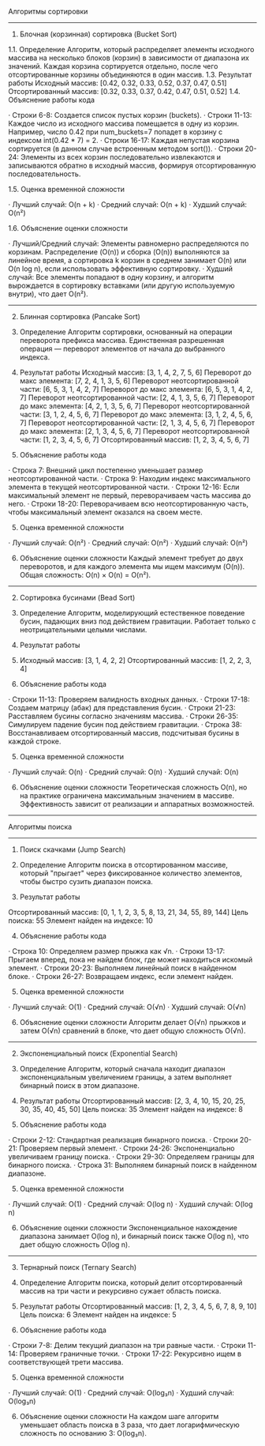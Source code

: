 Алгоритмы сортировки

---

1. Блочная (корзинная) сортировка (Bucket Sort)

1.1. Определение
Алгоритм, который распределяет элементы исходного массива на несколько блоков (корзин) в зависимости от диапазона их значений. Каждая корзина сортируется отдельно, после чего отсортированные корзины объединяются в один массив.
1.3. Результат работы
Исходный массив: [0.42, 0.32, 0.33, 0.52, 0.37, 0.47, 0.51]
Отсортированный массив: [0.32, 0.33, 0.37, 0.42, 0.47, 0.51, 0.52]
1.4. Объяснение работы кода

· Строки 6-8: Создается список пустых корзин (buckets).
· Строки 11-13: Каждое число из исходного массива помещается в одну из корзин. Например, число 0.42 при num_buckets=7 попадет в корзину с индексом int(0.42 * 7) = 2.
· Строки 16-17: Каждая непустая корзина сортируется (в данном случае встроенным методом sort()).
· Строки 20-24: Элементы из всех корзин последовательно извлекаются и записываются обратно в исходный массив, формируя отсортированную последовательность.

1.5. Оценка временной сложности

· Лучший случай: O(n + k)
· Средний случай: O(n + k)
· Худший случай: O(n²)

1.6. Объяснение оценки сложности

· Лучший/Средний случай: Элементы равномерно распределяются по корзинам. Распределение (O(n)) и сборка (O(n)) выполняются за линейное время, а сортировка k корзин в среднем занимает O(n) или O(n log n), если использовать эффективную сортировку.
· Худший случай: Все элементы попадают в одну корзину, и алгоритм вырождается в сортировку вставками (или другую используемую внутри), что дает O(n²).

---

2. Блинная сортировка (Pancake Sort)

1. Определение
Алгоритм сортировки, основанный на операции переворота префикса массива. Единственная разрешенная операция — переворот элементов от начала до выбранного индекса.
3. Результат работы
Исходный массив: [3, 1, 4, 2, 7, 5, 6]
Переворот до макс элемента: [7, 2, 4, 1, 3, 5, 6]
Переворот неотсортированной части: [6, 5, 3, 1, 4, 2, 7]
Переворот до макс элемента: [6, 5, 3, 1, 4, 2, 7]
Переворот неотсортированной части: [2, 4, 1, 3, 5, 6, 7]
Переворот до макс элемента: [4, 2, 1, 3, 5, 6, 7]
Переворот неотсортированной части: [3, 1, 2, 4, 5, 6, 7]
Переворот до макс элемента: [3, 1, 2, 4, 5, 6, 7]
Переворот неотсортированной части: [2, 1, 3, 4, 5, 6, 7]
Переворот до макс элемента: [2, 1, 3, 4, 5, 6, 7]
Переворот неотсортированной части: [1, 2, 3, 4, 5, 6, 7]
Отсортированный массив: [1, 2, 3, 4, 5, 6, 7]

4. Объяснение работы кода

· Строка 7: Внешний цикл постепенно уменьшает размер неотсортированной части.
· Строка 9: Находим индекс максимального элемента в текущей неотсортированной части.
· Строки 12-16: Если максимальный элемент не первый, переворачиваем часть массива до него.
· Строки 18-20: Переворачиваем всю неотсортированную часть, чтобы максимальный элемент оказался на своем месте.

5. Оценка временной сложности

· Лучший случай: O(n²)
· Средний случай: O(n²)
· Худший случай: O(n²)

6. Объяснение оценки сложности
Каждый элемент требует до двух переворотов, и для каждого элемента мы ищем максимум (O(n)). Общая сложность: O(n) × O(n) = O(n²).

---

2. Сортировка бусинами (Bead Sort)

1. Определение
Алгоритм, моделирующий естественное поведение бусин, падающих вниз под действием гравитации. Работает только с неотрицательными целыми числами.

3. Результат работы
4. Исходный массив: [3, 1, 4, 2, 2]
Отсортированный массив: [1, 2, 2, 3, 4]

4. Объяснение работы кода

· Строки 11-13: Проверяем валидность входных данных.
· Строки 17-18: Создаем матрицу (абак) для представления бусин.
· Строки 21-23: Расставляем бусины согласно значениям массива.
· Строки 26-35: Симулируем падение бусин под действием гравитации.
· Строка 38: Восстанавливаем отсортированный массив, подсчитывая бусины в каждой строке.

5. Оценка временной сложности

· Лучший случай: O(n)
· Средний случай: O(n)
· Худший случай: O(n)

6. Объяснение оценки сложности
Теоретическая сложность O(n), но на практике ограничена максимальным значением в массиве. Эффективность зависит от реализации и аппаратных возможностей.

---

Алгоритмы поиска

---

1. Поиск скачками (Jump Search)

1. Определение
Алгоритм поиска в отсортированном массиве, который "прыгает" через фиксированное количество элементов, чтобы быстро сузить диапазон поиска.
3. Результат работы

Отсортированный массив: [0, 1, 1, 2, 3, 5, 8, 13, 21, 34, 55, 89, 144]
Цель поиска: 55
Элемент найден на индексе: 10

4. Объяснение работы кода

· Строка 10: Определяем размер прыжка как √n.
· Строки 13-17: Прыгаем вперед, пока не найдем блок, где может находиться искомый элемент.
· Строки 20-23: Выполняем линейный поиск в найденном блоке.
· Строки 26-27: Возвращаем индекс, если элемент найден.

5. Оценка временной сложности

· Лучший случай: O(1)
· Средний случай: O(√n)
· Худший случай: O(√n)

6. Объяснение оценки сложности
Алгоритм делает O(√n) прыжков и затем O(√n) сравнений в блоке, что дает общую сложность O(√n).

---

2. Экспоненциальный поиск (Exponential Search)

1. Определение
Алгоритм, который сначала находит диапазон экспоненциальным увеличением границы, а затем выполняет бинарный поиск в этом диапазоне.

3. Результат работы
Отсортированный массив: [2, 3, 4, 10, 15, 20, 25, 30, 35, 40, 45, 50]
Цель поиска: 35
Элемент найден на индексе: 8
4. Объяснение работы кода

· Строки 2-12: Стандартная реализация бинарного поиска.
· Строки 20-21: Проверяем первый элемент.
· Строки 24-26: Экспоненциально увеличиваем границу поиска.
· Строки 29-30: Определяем границы для бинарного поиска.
· Строка 31: Выполняем бинарный поиск в найденном диапазоне.

5. Оценка временной сложности

· Лучший случай: O(1)
· Средний случай: O(log n)
· Худший случай: O(log n)

6. Объяснение оценки сложности
Экспоненциальное нахождение диапазона занимает O(log n), и бинарный поиск также O(log n), что дает общую сложность O(log n).

---

3. Тернарный поиск (Ternary Search)

1. Определение
Алгоритм поиска, который делит отсортированный массив на три части и рекурсивно сужает область поиска.
3. Результат работы
Отсортированный массив: [1, 2, 3, 4, 5, 6, 7, 8, 9, 10]
Цель поиска: 6
Элемент найден на индексе: 5
4. Объяснение работы кода

· Строки 7-8: Делим текущий диапазон на три равные части.
· Строки 11-14: Проверяем граничные точки.
· Строки 17-22: Рекурсивно ищем в соответствующей трети массива.

5. Оценка временной сложности

· Лучший случай: O(1)
· Средний случай: O(log₃n)
· Худший случай: O(log₃n)

6. Объяснение оценки сложности
На каждом шаге алгоритм уменьшает область поиска в 3 раза, что дает логарифмическую сложность по основанию 3: O(log₃n).


